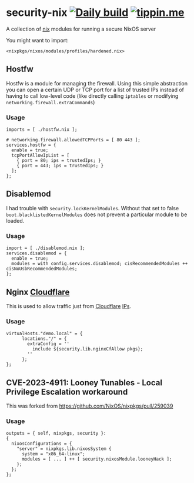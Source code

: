 # security-nix [![Daily build](https://github.com/fiksn/security-nix/actions/workflows/daily.yml/badge.svg)](https://github.com/fiksn/security-nix/actions/workflows/daily.yml) [![tippin.me](https://badgen.net/badge/%E2%9A%A1%EF%B8%8Ftippin.me/@fiksn/F0918E)](https://tippin.me/@fiksn)
A collection of [nix](https://nixos.org/) modules for running a secure NixOS server

You might want to import:
```
<nixpkgs/nixos/modules/profiles/hardened.nix>
```

## Hostfw

Hostfw is a module for managing the firewall. Using this simple abstraction you can open a certain UDP or TCP port for a list of trusted IPs instead of
having to call low-level code (like directly calling `iptables` or modifying `networking.firewall.extraCommands`)

### Usage

```
imports = [ ./hostfw.nix ];

# networking.firewall.allowedTCPPorts = [ 80 443 ];
services.hostfw = {
  enable = true;
  tcpPortAllowIpList = [
    { port = 80; ips = trustedIps; }
    { port = 443; ips = trustedIps; }
  ];
};
```

## Disablemod

I had trouble with `security.lockKernelModules`. Without that set to false `boot.blacklistedKernelModules` does not prevent
a particular module to be loaded.

### Usage

```
import = [ ./disablemod.nix ];
services.disablemod = {
  enable = true;
  modules = with config.services.disablemod; cisRecommendedModules ++ cisNoUsbRecommendedModules;
};
```

## Nginx [Cloudflare](https://www.cloudflare.com/)

This is used to allow traffic just from [Cloudflare](https://www.cloudflare.com/) [IPs](https://www.cloudflare.com/ips/).

### Usage

```
virtualHosts."demo.local" = {
      locations."/" = {
        extraConfig = ''
          include ${security.lib.nginxCfAllow pkgs};
        ''
      };
};
```

## CVE-2023-4911: Looney Tunables - Local Privilege Escalation workaround

This was forked from https://github.com/NixOS/nixpkgs/pull/259039

### Usage

```
outputs = { self, nixpkgs, security }:
{
  nixosConfigurations = {
    "server" = nixpkgs.lib.nixosSystem {
      system = "x86_64-linux";
      modules = [ ... ] ++ [ security.nixosModule.looneyHack ];
    };
  };
};
```

